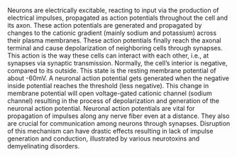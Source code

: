 Neurons are electrically excitable, reacting to input via the production of electrical impulses, propagated as action potentials throughout the cell and its axon. These action potentials are generated and propagated by changes to the cationic gradient (mainly sodium and potassium) across their plasma membranes. These action potentials finally reach the axonal terminal and cause depolarization of neighboring cells through synapses. This action is the way these cells can interact with each other, i.e., at synapses via synaptic transmission. Normally, the cell’s interior is negative, compared to its outside. This state is the resting membrane potential of about -60mV. A neuronal action potential gets generated when the negative inside potential reaches the threshold (less negative). This change in membrane potential will open voltage-gated cationic channel (sodium channel) resulting in the process of depolarization and generation of the neuronal action potential. Neuronal action potentials are vital for propagation of impulses along any nerve fiber even at a distance. They also are crucial for communication among neurons through synapses. Disruption of this mechanism can have drastic effects resulting in lack of impulse generation and conduction, illustrated by various neurotoxins and demyelinating disorders.